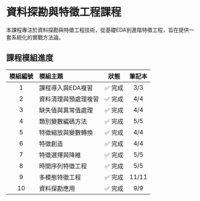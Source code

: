 # 資料探勘與特徵工程課程

本課程專注於資料探勘與特徵工程技術，從基礎EDA到進階特徵工程，旨在提供一套系統化的實戰方法論。

## 課程模組進度

| 模組編號 | 模組主題 | 狀態 | 筆記本 |
|:---:|:---|:---:|:---:|
| 1 | 課程導入與EDA複習 | ✅ 完成 | 3/3 |
| 2 | 資料清理與預處理複習 | ✅ 完成 | 4/4 |
| 3 | 缺失值與異常值處理 | ✅ 完成 | 4/4 |
| 4 | 類別變數編碼方法 | ✅ 完成 | 5/5 |
| 5 | 特徵縮放與變數轉換 | ✅ 完成 | 4/4 |
| 6 | 特徵創造 | ✅ 完成 | 4/4 |
| 7 | 特徵選擇與降維 | ✅ 完成 | 5/5 |
| 8 | 時間序列特徵工程 | ✅ 完成 | 5/5 |
| 9 | 多模態特徵工程 | ✅ 完成 | 11/11 |
| 10 | 資料探勘應用 | ✅ 完成 | 9/9 |


